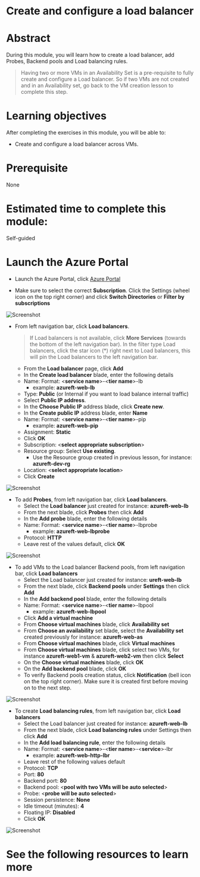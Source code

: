 # Create and configure a load balancer

# Abstract

During this module, you will learn how to create a load balancer, add Probes, Backend pools and Load balancing rules.

> Having two or more VMs in an Availability Set is a pre-requisite to fully create and configure a Load balancer. So if two VMs are not created and in an Availability set, go back to the VM creation lesson to complete this step. 

# Learning objectives
After completing the exercises in this module, you will be able to:
* Create and configure a load balancer across VMs.

# Prerequisite 
None

# Estimated time to complete this module:
Self-guided

# Launch the Azure Portal
* Launch the Azure Portal, click [Azure Portal](http://www.azure.portal.com)

* Make sure to select the correct **Subscription**. Click the Settings (wheel icon on the top right corner) and click **Switch Directories** or **Filter by subscriptions**

![Screenshot](./images/Networking-L3-1.png)
 
* From left navigation bar, click **Load balancers**.
  > If Load balancers is not available, click **More Services** (towards the bottom of the left navigation bar). In the filter type Load balancers, click the star icon (*) right next to Load balancers, this will pin the Load balancers to the left navigation bar.

  * From the **Load balancer** page, click **Add**
  * In the **Create load balancer** blade, enter the following details
  * Name: Format: <**service name**>-<**tier name**>-lb
    * example: **azureft-web-lb**
  * Type: **Public** (or Internal if you want to load balance internal traffic)
  * Select **Public IP address**. 
  * In the **Choose Public IP** address blade, click **Create new**. 
  * In the **Create public IP** address blade, enter **Name**
  * Name: Format: <**service name**>-<**tier name**>-pip
    * example: **azureft-web-pip**
  * Assignment: **Static**  
  * Click **OK**
  * Subscription: <**select appropriate subscription**>
  * Resource group: Select **Use existing**.
    * Use the Resource group created in previous lesson, for instance: **azureft-dev-rg**
  * Location: <**select appropriate location**>
  * Click **Create**

![Screenshot](./images/Networking-L3-2.png)
 
* To add **Probes**, from left navigation bar, click **Load balancers**.
  * Select the **Load balancer** just created for instance: **azureft-web-lb** 
  * From the next blade, click **Probes** then click **Add**
  * In the **Add probe** blade, enter the following details
  * Name: Format: <**service name**>-<**tier name**>-lbprobe
    * example: **azureft-web-lbprobe**
  * Protocol: **HTTP**
  * Leave rest of the values default, click **OK**

![Screenshot](./images/Networking-L3-3.png)

* To add VMs to the Load balancer Backend pools, from left navigation bar, click **Load balancers**
  * Select the Load balancer just created for instance: **ureft-web-lb** 
  * From the next blade, click **Backend pools** under **Settings** then click **Add**
  * In the **Add backend pool** blade, enter the following details
  * Name: Format: <**service name**>-<**tier name**>-lbpool
    * example: **azureft-web-lbpool**
  * Click **Add a virtual machine** 
  * From **Choose virtual machines** blade, click **Availability set**
  * From **Choose an availability** set blade, select the **Availability set** created previously for instance: **azureft-web-as**
  * From **Choose virtual machines** blade, click **Virtual machines**
  * From **Choose virtual machines** blade, click select two VMs, for instance **azureft-web1-vm** & **azureft-web2-vm** then click **Select**
  * On the **Choose virtual machines** blade, click **OK**
  * On the **Add backend pool** blade, click **OK**
  * To verify Backend pools creation status, click **Notification** (bell icon on the top right corner). Make sure it is created first before moving on to the next step.

![Screenshot](./images/Networking-L3-4.png)

* To create **Load balancing rules**, from left navigation bar, click **Load balancers**
  * Select the Load balancer just created for instance: **azureft-web-lb** 
  * From the next blade, click **Load balancing rules** under Settings then click **Add**
  * In the **Add load balancing rule**, enter the following details
  * Name: Format: <**service name**>-<**tier name**>-<**service**>-lbr
    * example: **azureft-web-http-lbr**
  * Leave rest of the following values default
  * Protocol: **TCP**
  * Port: **80**
  * Backend port: **80**
  * Backend pool: <**pool with two VMs will be auto selected**>
  * Probe: <**probe will be auto selected**>
  * Session persistence: **None**
  * Idle timeout (minutes): **4**
  * Floating IP: **Disabled**
  * Click **OK**

![Screenshot](./images/Networking-L3-5.png)

# See the following resources to learn more
